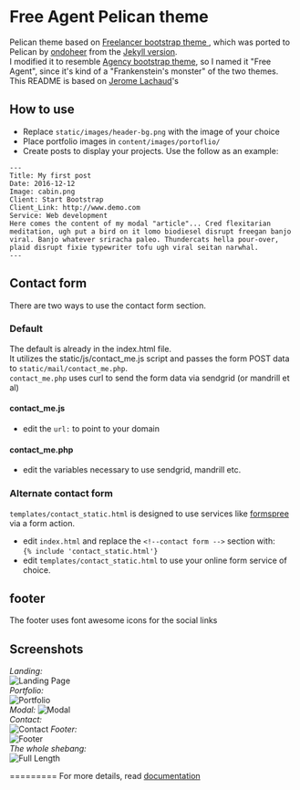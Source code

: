 Free Agent Pelican theme
=========================

Pelican theme based on [Freelancer bootstrap theme ](http://ironsummitmedia.github.io/startbootstrap-freelancer/), which was ported to Pelican by [ondoheer](https://github.com/ondoheer/freelancer-theme-pelican/tree/master/templates) from the [Jekyll version](https://github.com/y7kim/agency-jekyll-theme).  
I modified it to resemble [Agency bootstrap theme](https://github.com/BlackrockDigital/startbootstrap-agency), so I named it "Free Agent", since it's kind of a "Frankenstein's monster" of the two themes.  
This README is based on [Jerome Lachaud](https://github.com/jeromelachaud/freelancer-theme)'s

## How to use
 - Replace `static/images/header-bg.png` with the image of your choice
 - Place portfolio images in `content/images/portoflio/`
 - Create posts to display your projects. Use the follow as an example:

```
---
Title: My first post
Date: 2016-12-12
Image: cabin.png
Client: Start Bootstrap
Client_Link: http://www.demo.com
Service: Web development
Here comes the content of my modal "article"... Cred flexitarian meditation, ugh put a bird on it lomo biodiesel disrupt freegan banjo viral. Banjo whatever sriracha paleo. Thundercats hella pour-over, plaid disrupt fixie typewriter tofu ugh viral seitan narwhal.
---  
```


## Contact form
There are two ways to use the contact form section.  
### Default
The default is already in the index.html file.  
It utilizes the static/js/contact_me.js script and passes the form  POST data to `static/mail/contact_me.php`.  
`contact_me.php` uses curl to send the form data via sendgrid (or mandrill et al)
#### contact_me.js
 - edit the `url:` to point to your domain  

#### contact_me.php
 - edit the variables necessary to use sendgrid, mandrill etc.

### Alternate contact form
 `templates/contact_static.html` is designed to use services like [formspree](http://formspree.io) via a form action.  
  - edit `index.html` and replace the `<!--contact form -->` section with:  
   `{% include 'contact_static.html'}`  
  - edit `templates/contact_static.html` to use your online form service of choice.

## footer  
The footer uses font awesome icons for the social links  


## Screenshots
*Landing:*  
![Landing Page](https://github.com/thetawavestudio/pelican-free-agent/blob/master/screenshots/landing.png)  
*Portfolio:*  
![Portfolio](https://github.com/thetawavestudio/pelican-free-agent/blob/master/screenshots/portfolio.png)  
*Modal:* 
![Modal](https://github.com/thetawavestudio/pelican-free-agent/blob/master/screenshots/modal.png)  
*Contact:*  
![Contact](https://github.com/thetawavestudio/pelican-free-agent/blob/master/screenshots/contact.png) 
*Footer:*  
![Footer](https://github.com/thetawavestudio/pelican-free-agent/blob/master/screenshots/footer.png)  
*The whole shebang:*  
![Full Length](https://github.com/thetawavestudio/pelican-free-agent/blob/master/screenshots/full.png)  




=========
For more details, read [documentation](http://pelican.readthedocs.org)

